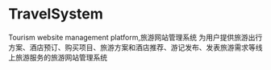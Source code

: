 # TravelSystem
Tourism website management platform,旅游网站管理系统
为用户提供旅游出行方案、酒店预订、购买项目、旅游方案和酒店推荐、游记发布、发表旅游需求等线上旅游服务的旅游网站管理系统

